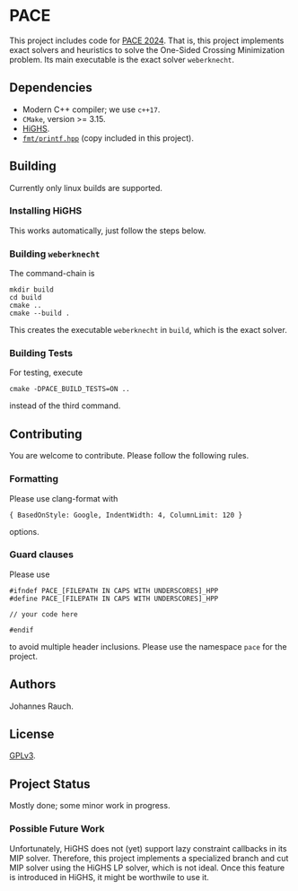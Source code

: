 # PACE
This project includes code for [PACE 2024](https://pacechallenge.org/2024/).
That is, this project implements exact solvers and heuristics to solve the One-Sided Crossing Minimization problem.
Its main executable is the exact solver `weberknecht`.

## Dependencies
- Modern C++ compiler; we use `c++17`.
- `CMake`, version >= 3.15.
- [HiGHS](https://github.com/ERGO-Code/HiGHS).
- [`fmt/printf.hpp`](https://github.com/afborchert/fmt/blob/master/printf.hpp) (copy included in this project).

## Building
Currently only linux builds are supported.

### Installing HiGHS
This works automatically, just follow the steps below.

### Building `weberknecht`
The command-chain is
```
mkdir build
cd build
cmake ..
cmake --build .
```
This creates the executable `weberknecht` in `build`, which is the exact solver.

### Building Tests

For testing, execute
```
cmake -DPACE_BUILD_TESTS=ON ..
```
instead of the third command.

## Contributing
You are welcome to contribute.
Please follow the following rules.

### Formatting
Please use clang-format with
```
{ BasedOnStyle: Google, IndentWidth: 4, ColumnLimit: 120 }
```
options.

### Guard clauses
Please use 
```
#ifndef PACE_[FILEPATH IN CAPS WITH UNDERSCORES]_HPP
#define PACE_[FILEPATH IN CAPS WITH UNDERSCORES]_HPP

// your code here

#endif
```
to avoid multiple header inclusions.
Please use the namespace `pace` for the project.

## Authors
Johannes Rauch.

## License
[GPLv3](https://www.gnu.org/licenses/gpl-3.0.html).

## Project Status
Mostly done; some minor work in progress.

### Possible Future Work
Unfortunately, HiGHS does not (yet) support lazy constraint callbacks in its MIP solver.
Therefore, this project implements a specialized branch and cut MIP solver using the HiGHS LP solver, which is not ideal.
Once this feature is introduced in HiGHS, it might be worthwile to use it.

